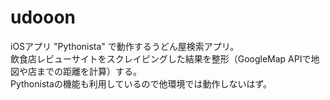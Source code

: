 # udooon
iOSアプリ "Pythonista" で動作するうどん屋検索アプリ。  
飲食店レビューサイトをスクレイピングした結果を整形（GoogleMap APIで地図や店までの距離を計算）する。  
Pythonistaの機能も利用しているので他環境では動作しないはず。
